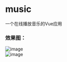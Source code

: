 # music

一个在线播放音乐的Vue应用
### 效果图：
![image](https://github.com/zhihui-Yu/Vue/tree/master/music/image/main.png)<br/>
![image](https://github.com/zhihui-Yu/Vue/tree/master/music/image/2.png)
